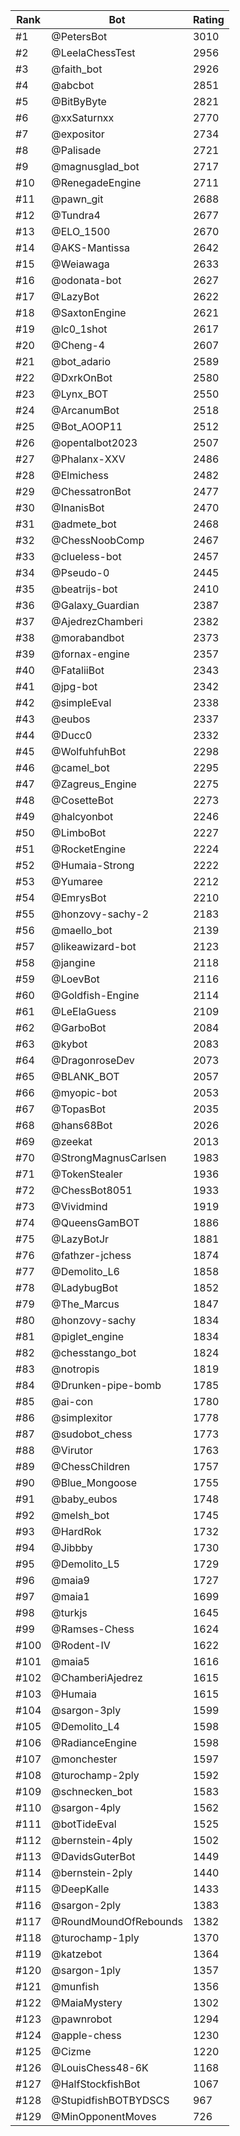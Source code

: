 Rank|Bot|Rating
---|---|---
#1|@PetersBot|3010
#2|@LeelaChessTest|2956
#3|@faith_bot|2926
#4|@abcbot|2851
#5|@BitByByte|2821
#6|@xxSaturnxx|2770
#7|@expositor|2734
#8|@Palisade|2721
#9|@magnusglad_bot|2717
#10|@RenegadeEngine|2711
#11|@pawn_git|2688
#12|@Tundra4|2677
#13|@ELO_1500|2670
#14|@AKS-Mantissa|2642
#15|@Weiawaga|2633
#16|@odonata-bot|2627
#17|@LazyBot|2622
#18|@SaxtonEngine|2621
#19|@lc0_1shot|2617
#20|@Cheng-4|2607
#21|@bot_adario|2589
#22|@DxrkOnBot|2580
#23|@Lynx_BOT|2550
#24|@ArcanumBot|2518
#25|@Bot_AOOP11|2512
#26|@opentalbot2023|2507
#27|@Phalanx-XXV|2486
#28|@Elmichess|2482
#29|@ChessatronBot|2477
#30|@InanisBot|2470
#31|@admete_bot|2468
#32|@ChessNoobComp|2467
#33|@clueless-bot|2457
#34|@Pseudo-0|2445
#35|@beatrijs-bot|2410
#36|@Galaxy_Guardian|2387
#37|@AjedrezChamberi|2382
#38|@morabandbot|2373
#39|@fornax-engine|2357
#40|@FataliiBot|2343
#41|@jpg-bot|2342
#42|@simpleEval|2338
#43|@eubos|2337
#44|@Ducc0|2332
#45|@WolfuhfuhBot|2298
#46|@camel_bot|2295
#47|@Zagreus_Engine|2275
#48|@CosetteBot|2273
#49|@halcyonbot|2246
#50|@LimboBot|2227
#51|@RocketEngine|2224
#52|@Humaia-Strong|2222
#53|@Yumaree|2212
#54|@EmrysBot|2210
#55|@honzovy-sachy-2|2183
#56|@maello_bot|2139
#57|@likeawizard-bot|2123
#58|@jangine|2118
#59|@LoevBot|2116
#60|@Goldfish-Engine|2114
#61|@LeElaGuess|2109
#62|@GarboBot|2084
#63|@kybot|2083
#64|@DragonroseDev|2073
#65|@BLANK_BOT|2057
#66|@myopic-bot|2053
#67|@TopasBot|2035
#68|@hans68Bot|2026
#69|@zeekat|2013
#70|@StrongMagnusCarlsen|1983
#71|@TokenStealer|1936
#72|@ChessBot8051|1933
#73|@Vividmind|1919
#74|@QueensGamBOT|1886
#75|@LazyBotJr|1881
#76|@fathzer-jchess|1874
#77|@Demolito_L6|1858
#78|@LadybugBot|1852
#79|@The_Marcus|1847
#80|@honzovy-sachy|1834
#81|@piglet_engine|1834
#82|@chesstango_bot|1824
#83|@notropis|1819
#84|@Drunken-pipe-bomb|1785
#85|@ai-con|1780
#86|@simplexitor|1778
#87|@sudobot_chess|1773
#88|@Virutor|1763
#89|@ChessChildren|1757
#90|@Blue_Mongoose|1755
#91|@baby_eubos|1748
#92|@melsh_bot|1745
#93|@HardRok|1732
#94|@Jibbby|1730
#95|@Demolito_L5|1729
#96|@maia9|1727
#97|@maia1|1699
#98|@turkjs|1645
#99|@Ramses-Chess|1624
#100|@Rodent-IV|1622
#101|@maia5|1616
#102|@ChamberiAjedrez|1615
#103|@Humaia|1615
#104|@sargon-3ply|1599
#105|@Demolito_L4|1598
#106|@RadianceEngine|1598
#107|@monchester|1597
#108|@turochamp-2ply|1592
#109|@schnecken_bot|1583
#110|@sargon-4ply|1562
#111|@botTideEval|1525
#112|@bernstein-4ply|1502
#113|@DavidsGuterBot|1449
#114|@bernstein-2ply|1440
#115|@DeepKalle|1433
#116|@sargon-2ply|1383
#117|@RoundMoundOfRebounds|1382
#118|@turochamp-1ply|1370
#119|@katzebot|1364
#120|@sargon-1ply|1357
#121|@munfish|1356
#122|@MaiaMystery|1302
#123|@pawnrobot|1294
#124|@apple-chess|1230
#125|@Cizme|1220
#126|@LouisChess48-6K|1168
#127|@HalfStockfishBot|1067
#128|@StupidfishBOTBYDSCS|967
#129|@MinOpponentMoves|726
